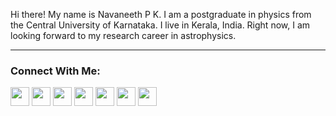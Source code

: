 Hi there! My name is Navaneeth P K. I am a postgraduate in physics from the Central University of Karnataka. I live in Kerala, India. Right now, I am looking forward to my research career in astrophysics.   
<hr/>  
<h3>Connect With Me:</h3>
<a href="https://www.linkedin.com/in/navaneethnpk" target="blank"><img align="center" 
    src="https://img.shields.io/badge/LinkedIn-0A66C2.svg?style=for-the-badge&logo=linkedin&logoColor=white" height="30"/></a>
<a href="https://www.facebook.com/navaneethnpk" target="blank"><img align="center" 
    src="https://img.shields.io/badge/Facebook-4267B2.svg?style=for-the-badge&logo=Facebook&logoColor=white" height="30"/></a>
<a href="https://twitter.com/navaneeth_npk" target="blank"><img align="center" 
    src="https://img.shields.io/badge/Twitter-1DA1F2.svg?style=for-the-badge&logo=Twitter&logoColor=white" height="30"/></a>
<a href="https://www.instagram.com/navaneeth_npk" target="blank"><img align="center" 
    src="https://img.shields.io/badge/Instagram-E1306C.svg?style=for-the-badge&logo=Instagram&logoColor=white" height="30"/></a>
<a href="https://www.reddit.com/user/navaneeth_npk" target="blank"><img align="center" 
    src="https://img.shields.io/badge/Reddit-FF4500.svg?style=for-the-badge&logo=Reddit&logoColor=white" height="30"/></a>
<a href="https://www.behance.net/navaneethnpk" target="blank"><img align="center" 
    src="https://img.shields.io/badge/Behance-053EFF.svg?style=for-the-badge&logo=Behance&logoColor=white" height="30"/></a>
<a href="https://dribbble.com/navaneethnpk" target="blank"><img align="center" 
    src="https://img.shields.io/badge/Dribbble-EA4C89.svg?style=for-the-badge&logo=Dribbble&logoColor=white" height="30"/></a>






